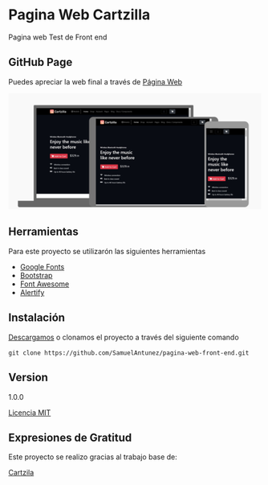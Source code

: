 # Pagina Web Cartzilla

Pagina web Test de Front end

## GitHub Page

Puedes apreciar la web final a través de [Página Web](https://samuelantunez.github.io/pagina-web-front-end/)

<img src="img/README/resizer.jpg" width="900px;"/>

## Herramientas

Para este proyecto se utilizarón las siguientes herramientas

* [Google Fonts](https://fonts.google.com/)
* [Bootstrap](https://getbootstrap.com/)
* [Font Awesome](https://fontawesome.com/start)
* [Alertify](https://alertifyjs.com/)



## Instalación

[Descargamos](https://github.com/SamuelAntunez/pagina-web-front-end/archive/gh-pages.zip) o clonamos el proyecto a través del siguiente comando

```
git clone https://github.com/SamuelAntunez/pagina-web-front-end.git
```
## Version

1.0.0

[Licencia MIT](LICENSE)

## Expresiones de Gratitud
Este proyecto se realizo gracias al trabajo base de: 

[Cartzila](https://demo.createx.studio/cartzilla/home-single-store.html)
